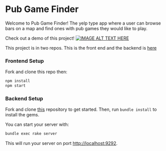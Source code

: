 # Pub Game Finder

Welcome to Pub Game Finder! The yelp type app where a user can browse bars on a map and find ones with pub games they would like to play.

Check out a demo of this project!
[![IMAGE ALT TEXT HERE](https://img.youtube.com/vi/kx4etfuPt_A/0.jpg)](https://www.youtube.com/watch?v=kx4etfuPt_A)

This project is in two repos. This is the front end and the backend is [here](https://github.com/Hank95/phase-3-project-server)

### Frontend Setup

Fork and clone this repo then:

```sh
npm install
npm start
```

### Backend Setup

Fork and clone [this](https://github.com/Hank95/phase-3-project-server) repository to get started. Then, run
`bundle install` to install the gems.

You can start your server with:

```sh
bundle exec rake server
```

This will run your server on port
[http://localhost:9292](http://localhost:9292).
